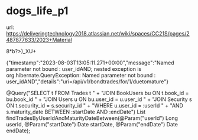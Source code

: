 # dogs_life_p1

url: https://deliveringtechnology2018.atlassian.net/wiki/spaces/CC21S/pages/2487877633/2023+Material

8*b?>)_XU+

{"timestamp":"2023-08-03T13:05:11.271+00:00","message":"Named parameter not bound : user_idAND; nested exception is org.hibernate.QueryException: Named parameter not bound : user_idAND","details":"uri=/api/v1/bondtrades/for/1/duetomature"}

@Query("SELECT t FROM Trades t " +
       "JOIN BookUsers bu ON t.book_id = bu.book_id " +
       "JOIN Users u ON bu.user_id = u.user_id " +
       "JOIN Security s ON t.security_id = s.security_id " +
       "WHERE u.user_id = :userId " +
       "AND s.maturity_date BETWEEN :startDate AND :endDate")
List<Trades> findTradesByUserIdAndMaturityDateBetween(@Param("userId") Long userId,
                                                      @Param("startDate") Date startDate,
                                                      @Param("endDate") Date endDate);
